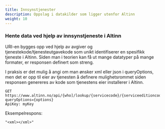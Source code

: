 ```yaml
---
title: Innsynstjenester
description: Oppslag i datakilder som ligger utenfor Altinn
weight: 10
---
```


### Hente data ved hjelp av innsynstjeneste i Altinn
URI-en bygges opp ved hjelp av avgiver og tjenestekode/tjenesteutgavekode som unikt identifiserer en spesifikk tjeneste i Altinn.
Siden man i teorien kan få ut mange datatyper på mange formater, er responsen definert som streng.

I praksis er det mulig å angi om man ønsker xml eller json  i queryOptions, men det er opp til eier av tjenesten å definere mulighetsrommet 
siden responsen genereres av kode som tjenestens eier installerer i Altinn.

```HTTP
GET https://www.altinn.no/api/{who]/lookup/{servicecode}/{serviceeditioncode}?queryOptions={options}
ApiKey: myKey
```

Eksempelrespons:
```STRING
"<xml></xml>"
```
